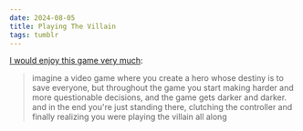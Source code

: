 ```yaml
---
date: 2024-08-05
title: Playing The Villain
tags: tumblr
---
```


[I would enjoy this game very much](https://www.tumblr.com/miumilta/74898689851/imagine-a-video-game-where-you-create-a-hero-whose):

> imagine a video game where you create a hero whose destiny is to save everyone, but throughout the game you start making harder and more questionable decisions, and the game gets darker and darker. and in the end you're just standing there, clutching the controller and finally realizing you were playing the villain all along
